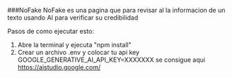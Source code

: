 ###NoFake
NoFake es una pagina que para revisar al la informacion de un texto usando AI para verificar su credibilidad

Pasos de como ejecutar esto:
1. Abre la terminal y ejecuta "npm install"
2. Crear un archivo .env y colocar tu api key GOOGLE_GENERATIVE_AI_API_KEY=XXXXXXX se consigue aqui https://aistudio.google.com/
